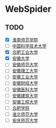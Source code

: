 # WebSpider

## TODO

- [x] [淮南师范学院](http://www.hnnu.edu.cn/199/list.htm)
- [ ] [中国科学技术大学](http://news.ustc.edu.cn/8097/list.htm)
- [x] [合肥工业大学](http://news.hfut.edu.cn/list-1-1.html)
- [x] [安徽大学](http://www.ahu.edu.cn/15129/list.htm)
- [ ] [安徽师范大学](http://www.ahnu.edu.cn/3194)
- [ ] [安徽理工大学](http://news.aust.edu.cn/xxxw.htm)
- [ ] [安徽工业大学](http://news.ahut.edu.cn/list.jsp?a5t=408&a5p=1&a5c=20&urltype=tree.TreeTempUrl&wbtreeid=1002)
- [ ] [安徽财经大学](http://www.aufe.edu.cn/408/list.htm)
- [ ] [安徽医科大学](http://www.ahmu.edu.cn/4325/list.htm)
- [ ] [安徽建筑大学](http://www.ahjzu.edu.cn/19/list.htm)
- [ ] [安徽工程大学](http://www.ahpu.edu.cn/xwzx/3391/list.htm)
- [ ] [合肥学院](http://www.hfuu.edu.cn/4153/list.htm)
- [ ] [淮北师范大学](http://www.chnu.edu.cn/Category_84/Index.aspx)
- [ ] [安庆师范大学](http://www.aqnu.edu.cn/index/sdyw.htm)
